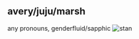 ## avery/juju/marsh

any pronouns, genderfluid/sapphic
![stan](https://github.com/user-attachments/assets/e08ba4da-c119-41f6-9a3e-509ab7af2680) 

